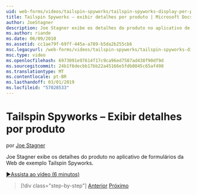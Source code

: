 ```yaml
---
uid: web-forms/videos/tailspin-spyworks/tailspin-spyworks-display-per-product-details
title: Tailspin Spyworks – exibir detalhes por produto | Microsoft Docs
author: JoeStagner
description: Joe Stagner exibe os detalhes do produto no aplicativo de formulários da Web de exemplo Tailspin Spyworks.
ms.author: riande
ms.date: 06/09/2010
ms.assetid: cc1ae79f-69ff-445a-a789-b5da2b255cb6
msc.legacyurl: /web-forms/videos/tailspin-spyworks/tailspin-spyworks-display-per-product-details
msc.type: video
ms.openlocfilehash: 6973091e97614f17c9ca96ed7587ad438f90df9d
ms.sourcegitcommit: 24b1f6decbb17bb22a45166e5fdb0845c65af498
ms.translationtype: MT
ms.contentlocale: pt-BR
ms.lasthandoff: 03/01/2019
ms.locfileid: "57028533"
---
```

<a name="tailspin-spyworks---display-per-product-details"></a>Tailspin Spyworks – Exibir detalhes por produto
====================
por [Joe Stagner](https://github.com/JoeStagner)

Joe Stagner exibe os detalhes do produto no aplicativo de formulários da Web de exemplo Tailspin Spyworks.

[&#9654;Assista ao vídeo (6 minutos)](https://channel9.msdn.com/Blogs/ASP-NET-Site-Videos/tailspin-spyworks-display-per-product-details)

> [!div class="step-by-step"]
> [Anterior](tailspin-spyworks-display-the-product-list.md)
> [Próximo](tailspin-spyworks-adding-items-to-the-shopping-cart.md)
